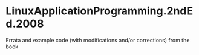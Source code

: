 # LinuxApplicationProgramming.2ndEd.2008
Errata and example code (with modifications and/or corrections) from the book
